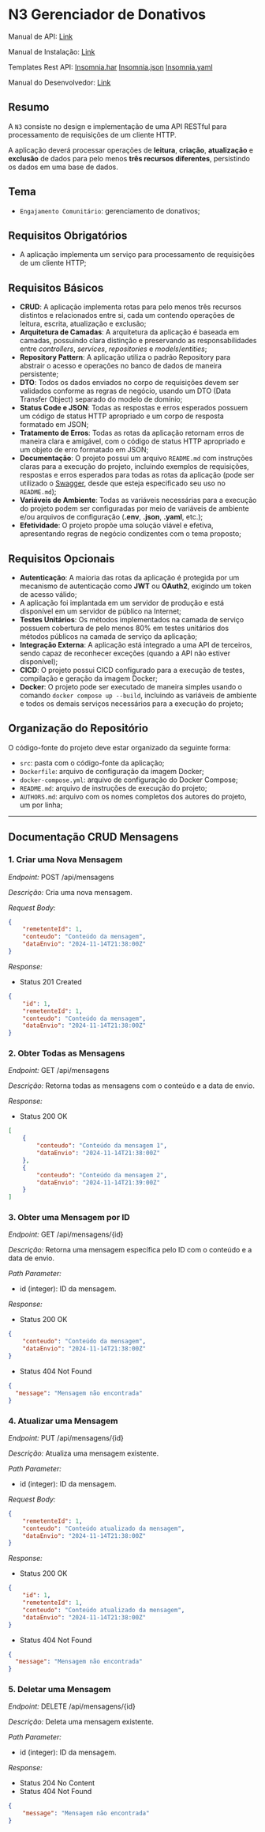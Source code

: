 # N3 Gerenciador de Donativos

Manual de API: [Link](https://github.com/hqnicolas/n3backend/blob/main/MANUAL.md)

Manual de Instalação: [Link](https://github.com/hqnicolas/n3backend/blob/main/DEVELOP.md#manual-de-implanta%C3%A7%C3%A3o-do-gerenciador-de-doativos-n3)

Templates Rest API: [Insomnia.har](https://github.com/hqnicolas/n3backend/blob/main/Insomnia.har) [Insomnia.json](https://github.com/hqnicolas/n3backend/blob/main/Insomnia.json) [Insomnia.yaml](https://github.com/hqnicolas/n3backend/blob/main/Insomnia.yaml)

Manual do Desenvolvedor:  [Link](https://github.com/hqnicolas/n3backend/blob/main/DEVELOP.md#manual-de-desenvolvimento-do-gerenciador-de-doativos-n3)

## Resumo

A `N3` consiste no design e implementação de uma API RESTful para processamento de requisições de um cliente HTTP.

A aplicação deverá processar operações de **leitura**, **criação**, **atualização** e **exclusão** de dados para pelo menos **três recursos diferentes**, persistindo os dados em uma base de dados.

## Tema

* `Engajamento Comunitário`: gerenciamento de donativos;

## Requisitos Obrigatórios

* A aplicação implementa um serviço para processamento de requisições de um cliente HTTP;

## Requisitos Básicos

* **CRUD**: A aplicação implementa rotas para pelo menos três recursos distintos e relacionados entre si, cada um contendo operações de leitura, escrita, atualização e exclusão;
* **Arquitetura de Camadas**: A arquitetura da aplicação é baseada em camadas, possuindo clara distinção e preservando as responsabilidades entre *controllers*, *services*, *repositories* e *models*/*entities*;
* **Repository Pattern**: A aplicação utiliza o padrão Repository para abstrair o acesso e operações no banco de dados de maneira persistente;
* **DTO**: Todos os dados enviados no corpo de requisições devem ser validados conforme as regras de negócio, usando um DTO (Data Transfer Object) separado do modelo de domínio;
* **Status Code e JSON**: Todas as respostas e erros esperados possuem um código de status HTTP apropriado e um corpo de resposta formatado em JSON;
* **Tratamento de Erros**: Todas as rotas da aplicação retornam erros de maneira clara e amigável, com o código de status HTTP apropriado e um objeto de erro formatado em JSON;
* **Documentação**: O projeto possui um arquivo `README.md` com instruções claras para a execução do projeto, incluindo exemplos de requisições, respostas e erros esperados para todas as rotas da aplicação (pode ser utilizado o [Swagger](https://swagger.io/), desde que esteja especificado seu uso no `README.md`);
* **Variáveis de Ambiente**: Todas as variáveis necessárias para a execução do projeto podem ser configuradas por meio de variáveis de ambiente e/ou arquivos de configuração (**.env**, **.json**, **.yaml**, etc.);
* **Efetividade**: O projeto propõe uma solução viável e efetiva, apresentando regras de negócio condizentes com o tema proposto;

## Requisitos Opcionais

* **Autenticação**: A maioria das rotas da aplicação é protegida por um mecanismo de autenticação como **JWT** ou **OAuth2**, exigindo um token de acesso válido;
* A aplicação foi implantada em um servidor de produção e está disponível em um servidor de público na Internet;
* **Testes Unitários**: Os métodos implementados na camada de serviço possuem cobertura de pelo menos 80% em testes unitários dos métodos públicos na camada de serviço da aplicação;
* **Integração Externa**: A aplicação está integrado a uma API de terceiros, sendo capaz de reconhecer exceções (quando a API não estiver disponível);
* **CICD**: O projeto possui CICD configurado para a execução de testes, compilação e geração da imagem Docker;
* **Docker**: O projeto pode ser executado de maneira simples usando o comando `docker compose up --build`, incluindo as variáveis de ambiente e todos os demais serviços necessários para a execução do projeto;

## Organização do Repositório

O código-fonte do projeto deve estar organizado da seguinte forma:

* `src`: pasta com o código-fonte da aplicação;
* `Dockerfile`: arquivo de configuração da imagem Docker;
* `docker-compose.yml`: arquivo de configuração do Docker Compose;
* `README.md`: arquivo de instruções de execução do projeto;
* `AUTHORS.md`: arquivo com os nomes completos dos autores do projeto, um por linha;

---
## Documentação CRUD Mensagens

### 1. Criar uma Nova Mensagem
*Endpoint:* POST /api/mensagens

*Descrição:* Cria uma nova mensagem.

*Request Body:*
``` json
{
    "remetenteId": 1,
    "conteudo": "Conteúdo da mensagem",
    "dataEnvio": "2024-11-14T21:38:00Z"
}
```

*Response:*
- Status 201 Created
```` json
{
    "id": 1,
    "remetenteId": 1,
    "conteudo": "Conteúdo da mensagem",
    "dataEnvio": "2024-11-14T21:38:00Z"
}
````

### 2. Obter Todas as Mensagens
*Endpoint:* GET /api/mensagens

*Descrição:* Retorna todas as mensagens com o conteúdo e a data de envio.

*Response:*
- Status 200 OK
````json
[
    {
        "conteudo": "Conteúdo da mensagem 1",
        "dataEnvio": "2024-11-14T21:38:00Z"
    },
    {
        "conteudo": "Conteúdo da mensagem 2",
        "dataEnvio": "2024-11-14T21:39:00Z"
    }
]
````

### 3. Obter uma Mensagem por ID
*Endpoint:* GET /api/mensagens/{id}

*Descrição:* Retorna uma mensagem específica pelo ID com o conteúdo e a data de envio.

*Path Parameter:*
- id (integer): ID da mensagem.

*Response:*
- Status 200 OK
````json
{
    "conteudo": "Conteúdo da mensagem",
    "dataEnvio": "2024-11-14T21:38:00Z"
}
````

- Status 404 Not Found
```json
{
  "message": "Mensagem não encontrada"
}
```

### 4. Atualizar uma Mensagem
*Endpoint:* PUT /api/mensagens/{id}

*Descrição:* Atualiza uma mensagem existente.

*Path Parameter:*
- id (integer): ID da mensagem.

*Request Body:*
````json
{
    "remetenteId": 1,
    "conteudo": "Conteúdo atualizado da mensagem",
    "dataEnvio": "2024-11-14T21:38:00Z"
}
````

*Response:*
- Status 200 OK
````json
{
    "id": 1,
    "remetenteId": 1,
    "conteudo": "Conteúdo atualizado da mensagem",
    "dataEnvio": "2024-11-14T21:38:00Z"
}
````

- Status 404 Not Found
````json
{
  "message": "Mensagem não encontrada"
}
````

### 5. Deletar uma Mensagem
*Endpoint:* DELETE /api/mensagens/{id}

*Descrição:* Deleta uma mensagem existente.

*Path Parameter:*
- id (integer): ID da mensagem.

*Response:*
- Status 204 No Content
- Status 404 Not Found

````json
{
    "message": "Mensagem não encontrada"
}
````